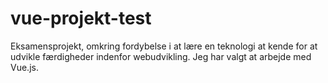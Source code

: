 # vue-projekt-test
Eksamensprojekt, omkring fordybelse i at lære en teknologi at kende for at udvikle færdigheder indenfor webudvikling. Jeg har valgt at arbejde med Vue.js. 

